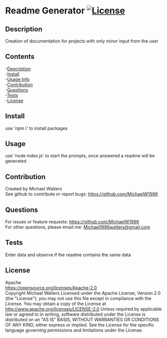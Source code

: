# Readme Generator [![License](https://img.shields.io/badge/License-Apache_2.0-blue.svg)](https://opensource.org/licenses/Apache-2.0)

  ## <span id=Description> Description </span>
  Creation of documentation for projects with only minor input from the user

  ## Contents
  -[Description](#Description)  
  -[Install](#Install)  
  -[Usage Info](#Usage)  
  -[Contribution](#Contribution)  
  -[Questions](#Questions)  
  -[Tests](#Tests)  
  -[License](#License)  

  ## <span id=Install> Install </span>
  use 'npm i' to install packages

  ## <span id=Usage> Usage </span>
  use 'node index.js' to start the prompts, once answered a readme will be generated

  ## <span id=Contribution> Contribution </span>
  Created by Michael Walters  
  See github to contribute or report bugs: https://github.com/MichaelW1996

  ## <span id=Questions> Questions </span>
  For issues or feature requests: https://github.com/MichaelW1996  
  For other questions, please email me: Michael1996walters@gmail.com

  ## <span id=Tests> Tests </span>
  Enter data and observe if the readme contains the same data

  ## <span id=License> License </span>
  Apache  
  https://opensource.org/licenses/Apache-2.0  
  Copyright Michael Walters
      Licensed under the Apache License, Version 2.0 (the "License");
      you may not use this file except in compliance with the License.
      You may obtain a copy of the License at
        http://www.apache.org/licenses/LICENSE-2.0
      Unless required by applicable law or agreed to in writing, software
      distributed under the License is distributed on an "AS IS" BASIS,
      WITHOUT WARRANTIES OR CONDITIONS OF ANY KIND, either express or implied.
      See the License for the specific language governing permissions and
      limitations under the License.
